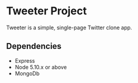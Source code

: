 # Tweeter Project

Tweeter is a simple, single-page Twitter clone app.


## Dependencies

- Express
- Node 5.10.x or above
- MongoDb
